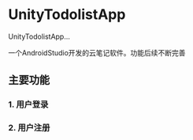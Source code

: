 # UnityTodolistApp
UnityTodolistApp...

一个AndroidStudio开发的云笔记软件。功能后续不断完善

## 主要功能

### 1. 用户登录

### 2. 用户注册


 
